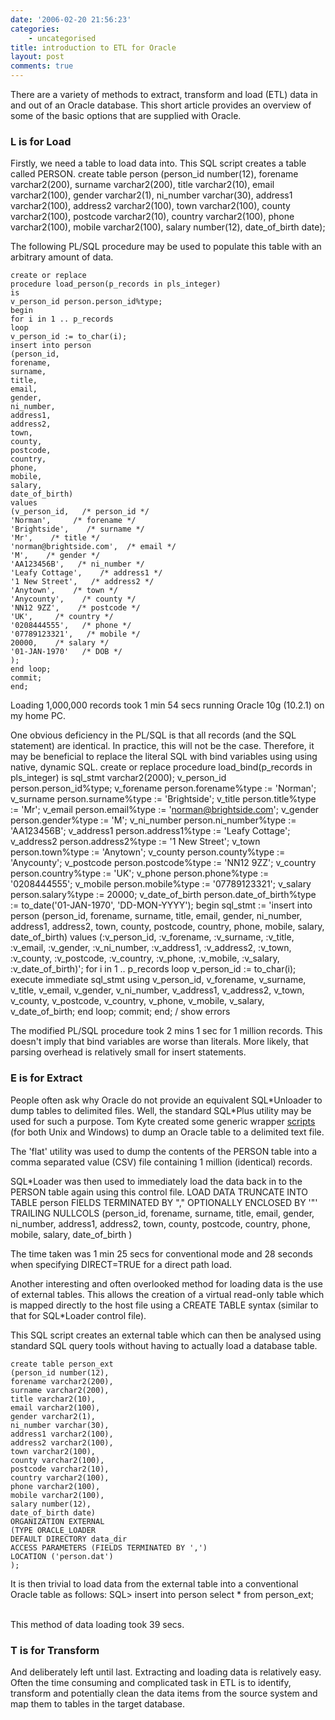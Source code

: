 ```yaml
---
date: '2006-02-20 21:56:23'
categories:
    - uncategorised
title: introduction to ETL for Oracle
layout: post
comments: true
---
```

There are a variety of methods to extract, transform and load (ETL) data
in and out of an Oracle database. This short article provides an
overview of some of the basic options that are supplied with Oracle.

### L is for Load

Firstly, we need a table to load data into. This SQL script creates a
table called PERSON.
    create table person
    (person_id number(12),
    forename varchar2(200),
    surname varchar2(200),
    title varchar2(10),
    email varchar2(100),
    gender varchar2(1),
    ni_number varchar(30),
    address1 varchar2(100),
    address2 varchar2(100),
    town varchar2(100),
    county varchar2(100),
    postcode varchar2(10),
    country varchar2(100),
    phone varchar2(100),
    mobile varchar2(100),
    salary number(12),
    date_of_birth date);

The following PL/SQL procedure may be used to populate this table with
an arbitrary amount of data.

    create or replace
    procedure load_person(p_records in pls_integer)
    is
    v_person_id person.person_id%type;
    begin
    for i in 1 .. p_records
    loop
    v_person_id := to_char(i);
    insert into person
    (person_id,
    forename,
    surname,
    title,
    email,
    gender,
    ni_number,
    address1,
    address2,
    town,
    county,
    postcode,
    country,
    phone,
    mobile,
    salary,
    date_of_birth)
    values
    (v_person_id,   /* person_id */
    'Norman',     /* forename */
    'Brightside',    /* surname */
    'Mr',    /* title */
    'norman@brightside.com',  /* email */
    'M',    /* gender */
    'AA123456B',   /* ni_number */
    'Leafy Cottage',    /* address1 */
    '1 New Street',   /* address2 */
    'Anytown',    /* town */
    'Anycounty',    /* county */
    'NN12 9ZZ',    /* postcode */
    'UK',     /* country */
    '0208444555',   /* phone */
    '07789123321',   /* mobile */
    20000,    /* salary */
    '01-JAN-1970'   /* DOB */
    );
    end loop;
    commit;
    end;

Loading 1,000,000 records took 1 min 54 secs running Oracle 10g (10.2.1)
on my home PC.

One obvious deficiency in the PL/SQL is that all records (and the SQL
statement) are identical. In practice, this will not be the case.
Therefore, it may be beneficial to replace the literal SQL with bind
variables using using native, dynamic SQL.
    create or replace
    procedure load_bind(p_records in pls_integer)
    is
    sql_stmt varchar2(2000);
    v_person_id person.person_id%type;
    v_forename person.forename%type := 'Norman';
    v_surname person.surname%type := 'Brightside';
    v_title person.title%type := 'Mr';
    v_email person.email%type := 'norman@brightside.com';
    v_gender person.gender%type := 'M';
    v_ni_number person.ni_number%type := 'AA123456B';
    v_address1 person.address1%type := 'Leafy Cottage';
    v_address2 person.address2%type := '1 New Street';
    v_town person.town%type := 'Anytown';
    v_county person.county%type := 'Anycounty';
    v_postcode person.postcode%type := 'NN12 9ZZ';
    v_country person.country%type := 'UK';
    v_phone person.phone%type := '0208444555';
    v_mobile person.mobile%type := '07789123321';
    v_salary person.salary%type := 20000;
    v_date_of_birth person.date_of_birth%type := to_date('01-JAN-1970', 'DD-MON-YYYY');
    begin
    sql_stmt :=
    'insert into person
    (person_id,
    forename,
    surname,
    title,
    email,
    gender,
    ni_number,
    address1,
    address2,
    town,
    county,
    postcode,
    country,
    phone,
    mobile,
    salary,
    date_of_birth)
    values (:v_person_id,
    :v_forename,
    :v_surname,
    :v_title,
    :v_email,
    :v_gender,
    :v_ni_number,
    :v_address1,
    :v_address2,
    :v_town,
    :v_county,
    :v_postcode,
    :v_country,
    :v_phone,
    :v_mobile,
    :v_salary,
    :v_date_of_birth)';
    for i in 1 .. p_records
    loop
    v_person_id := to_char(i);
    execute immediate sql_stmt using
    v_person_id,
    v_forename,
    v_surname,
    v_title,
    v_email,
    v_gender,
    v_ni_number,
    v_address1,
    v_address2,
    v_town,
    v_county,
    v_postcode,
    v_country,
    v_phone,
    v_mobile,
    v_salary,
    v_date_of_birth;
    end loop;
    commit;
    end;
    /
    show errors

The modified PL/SQL procedure took 2 mins 1 sec for 1 million records.
This doesn't imply that bind variables are worse than literals. More
likely, that parsing overhead is relatively small for insert statements.

### E is for Extract

People often ask why Oracle do not provide an equivalent SQL\*Unloader
to dump tables to delimited files. Well, the standard SQL\*Plus utility
may be used for such a purpose. Tom Kyte created some generic wrapper
[scripts](http://asktom.oracle.com/~tkyte/flat/index.html) (for both
Unix and Windows) to dump an Oracle table to a delimited text file.

The 'flat' utility was used to dump the contents of the PERSON table
into a comma separated value (CSV) file containing 1 million (identical)
records.

SQL\*Loader was then used to immediately load the data back in to the
PERSON table again using this control file.
    LOAD DATA
    TRUNCATE
    INTO TABLE person
    FIELDS TERMINATED BY "," OPTIONALLY ENCLOSED BY '"'
    TRAILING NULLCOLS
    (person_id,
    forename,
    surname,
    title,
    email,
    gender,
    ni_number,
    address1,
    address2,
    town,
    county,
    postcode,
    country,
    phone,
    mobile,
    salary,
    date_of_birth
    )

The time taken was 1 min 25 secs for conventional mode and 28 seconds
when specifying DIRECT=TRUE for a direct path load.

Another interesting and often overlooked method for loading data is the
use of external tables. This allows the creation of a virtual read-only
table which is mapped directly to the host file using a CREATE TABLE
syntax (similar to that for SQL\*Loader control file).

This SQL script creates an external table which can then be analysed
using standard SQL query tools without having to actually load a
database table.

    create table person_ext
    (person_id number(12),
    forename varchar2(200),
    surname varchar2(200),
    title varchar2(10),
    email varchar2(100),
    gender varchar2(1),
    ni_number varchar(30),
    address1 varchar2(100),
    address2 varchar2(100),
    town varchar2(100),
    county varchar2(100),
    postcode varchar2(10),
    country varchar2(100),
    phone varchar2(100),
    mobile varchar2(100),
    salary number(12),
    date_of_birth date)
    ORGANIZATION EXTERNAL
    (TYPE ORACLE_LOADER
    DEFAULT DIRECTORY data_dir
    ACCESS PARAMETERS (FIELDS TERMINATED BY ',')
    LOCATION ('person.dat')
    );

It is then trivial to load data from the external table into a
conventional Oracle table as follows:
    SQL> insert into person select * from person_ext;

\
 This method of data loading took 39 secs.

### T is for Transform

And deliberately left until last. Extracting and loading data is
relatively easy. Often the time consuming and complicated task in ETL is
to identify, transform and potentially clean the data items from the
source system and map them to tables in the target database.

